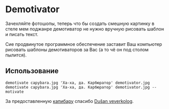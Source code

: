 # Demotivator

Зачехляйте фотошопы, теперь что бы создать смешную картинку в стеле мем поджанре демотиватор не нужно вручную рисовать шаблон и писать текст.

Сие продвинутое программное обеспечение заставит Ваш компьютер рисовать шаблоны демотиваторов за Вас (а то чё он под столом пылится).

## Использование

    demotivate capybara.jpg 'Ха-ха, да. Карбюратор' demotivator.jpg
    demotivate capybara.jpg 'Ха-ха, да. Карбюратор' demotivator.jpg --motivate

За предоставленную [капибару](https://unsplash.com/photos/yObnHvuwkiY) спасибо [Dušan veverkolog](https://unsplash.com/@veverkolog).
